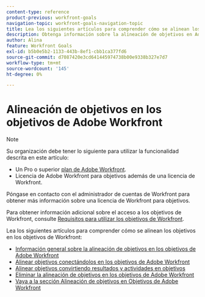 ```yaml
---
content-type: reference
product-previous: workfront-goals
navigation-topic: workfront-goals-navigation-topic
title: Lea los siguientes artículos para comprender cómo se alinean los objetivos en los objetivos de Workfront.
description: Obtenga información sobre la alineación de objetivos en Adobe Workfront en los siguientes artículos.
author: Alina
feature: Workfront Goals
exl-id: b5b0e5b2-1133-443b-8ef1-cbb1ca377fd6
source-git-commit: d7087420e3cd641445974738b00e9338b327e7d7
workflow-type: tm+mt
source-wordcount: '145'
ht-degree: 0%

---
```


# Alineación de objetivos en los objetivos de Adobe Workfront

>[!NOTE]
>
>Su organización debe tener lo siguiente para utilizar la funcionalidad descrita en este artículo:
>
>* Un Pro o superior [plan de Adobe Workfront](https://www.workfront.com/plans).
>* Licencia de Adobe Workfront para objetivos además de una licencia de Workfront.
>
>Póngase en contacto con el administrador de cuentas de Workfront para obtener más información sobre una licencia de Workfront para objetivos.

Para obtener información adicional sobre el acceso a los objetivos de Workfront, consulte [Requisitos para utilizar los objetivos de Workfront](../../workfront-goals/goal-management/access-needed-for-wf-goals.md).

<!--drafted for P&P new model: the note at the top will need to be replaced with this:    
    
Your organization must have the following to use the functionality described in this article:    
    
* For the legacy plan and license structure:     
    
  * A Pro or higher [Adobe Workfront plan](https://www.workfront.com/plans).     
  * An Adobe Workfront Goals license in addition to a Workfront license.    
    
* For the current plan and license structure:    
    
  * An Ultimate plan     
        
    Or    
        
    An additional license for Adobe Workfront Goals for the Prime or Select Adobe Workfront plans. <is there a link we can add here for the plans and what they contain?!>    
    
Contact your Workfront account manager to learn about a Workfront Goals license.    
    
For additional information about access to Workfront Goals, see [Requirements to use Workfront Goals](../workfront-goals/goal-management/access-needed-for-wf-goals.md).    
-->

Lea los siguientes artículos para comprender cómo se alinean los objetivos en los objetivos de Workfront:

* [Información general sobre la alineación de objetivos en los objetivos de Adobe Workfront](../../workfront-goals/goal-alignment/goal-alignment-overview.md)
* [Alinear objetivos conectándolos en los objetivos de Adobe Workfront](../../workfront-goals/goal-alignment/align-goals-by-connecting-them.md)
* [Alinear objetivos convirtiendo resultados y actividades en objetivos](../../workfront-goals/goal-alignment/align-goals-by-converting-results-activities.md)
* [Eliminar la alineación de objetivos en los objetivos de Adobe Workfront](../../workfront-goals/goal-alignment/remove-goal-alignment.md)
* [Vaya a la sección Alineación de objetivos en Objetivos de Adobe Workfront](../../workfront-goals/goal-alignment/navigate-goal-alignment-chart.md)
